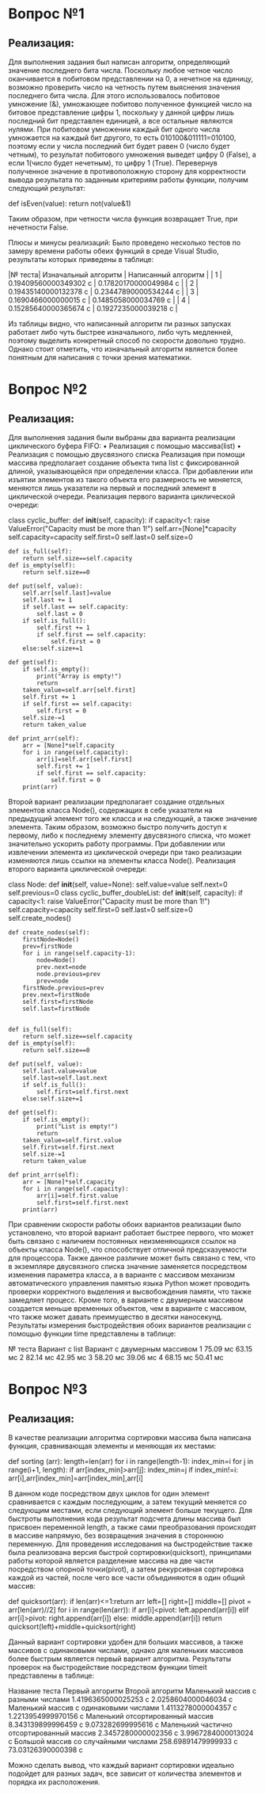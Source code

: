 # Вопрос №1

## Реализация:

Для выполнения задания был написан алгоритм, определяющий значение последнего бита числа. Поскольку любое четное число оканчивается в побитовом представлении на 0, а нечетное на единицу, возможно проверить число на четность путем выяснения значения последнего бита числа. Для этого использовалось побитовое умножение (&), умножающее побитово полученное функцией число на битовое представление цифры 1, поскольку у данной цифры лишь последний бит представлен единицей, а все остальные являются нулями. При побитовом умножении каждый бит одного числа умножается на каждый бит другого, то есть 010100&011111=010100, поэтому если у числа последний бит будет равен 0 (число будет четным), то результат побитового умножения выведет цифру 0 (False), а если 1(число будет нечетным), то цифру 1 (True). Перевернув полученное значение в противоположную сторону для корректности вывода результата по заданным критериям работы функции, получим следующий результат:

def isEven(value):
    return not(value&1)

Таким образом, при четности числа функция возвращает True, при нечетности False.

Плюсы и минусы реализаций:
Было проведено несколько тестов по замеру времени работы обеих функций в среде Visual Studio, результаты которых приведены в таблице:

|№ теста| Изначальный алгоритм  |  Написанный алгоритм  |
|   1	| 0.19409560000349302 с | 0.17820170000049984 с |
|   2	| 0.19435140000132378 с	| 0.23447890000534244 с |
|   3	| 0.1690466000000015 с	| 0.1485058000034769 с  |
|   4	| 0.15285640000365674 с	| 0.1927235000039218 с  |

Из таблицы видно, что написанный алгоритм пи разных запусках работает либо чуть быстрее изначального, либо чуть медленней, поэтому выделить конкретный способ по скорости довольно трудно. Однако стоит отметить, что изначальный алгоритм является более понятным для написания с точки зрения математики.

# Вопрос №2

## Реализация:

Для выполнения задания были выбраны два варианта реализации циклического буфера FIFO:
•	Реализация с помощью массива(list)
•	Реализация с помощью двусвязного списка
Реализация при помощи массива предполагает создание объекта типа list с фиксированной длиной, указывающейся при определении класса. При добавлении или изъятии элементов из такого объекта его размерность не меняется, меняются лишь указатели на первый и последний элемент в циклической очереди.
 Реализация первого варианта циклической очереди:

class cyclic_buffer:
    def __init__(self, capacity):
        if capacity<1: raise ValueError("Capacity must be more than 1!")
        self.arr=[None]*capacity
        self.capacity=capacity
        self.first=0
        self.last=0
        self.size=0

    def is_full(self):
        return self.size==self.capacity
    def is_empty(self):
        return self.size==0

    def put(self, value):
        self.arr[self.last]=value
        self.last += 1
        if self.last == self.capacity:
            self.last = 0
        if self.is_full():
            self.first += 1
            if self.first == self.capacity:
                self.first = 0
        else:self.size+=1
    
    def get(self):
        if self.is_empty():
            print("Array is empty!")
            return
        taken_value=self.arr[self.first]
        self.first += 1
        if self.first == self.capacity:
            self.first = 0
        self.size-=1
        return taken_value

    def print_arr(self):
        arr = [None]*self.capacity
        for i in range(self.capacity):
            arr[i]=self.arr[self.first]
            self.first += 1
            if self.first == self.capacity:
                self.first = 0
        print(arr)

Второй вариант реализации предполагает создание отдельных элементов класса Node(), содержащих в себе указатели на предыдущий элемент того же класса и на следующий, а также значение элемента. Таким образом, возможно быстро получить доступ к первому, либо к последнему элементу двусвязного списка, что может значительно ускорить работу программы. При добавлении или извлечении элемента из циклической очереди при тако реализации изменяются лишь ссылки на элементы класса Node().
Реализация второго варианта циклической очереди:

class Node:
    def __init__(self, value=None):
        self.value=value
        self.next=0
        self.previous=0
class cyclic_buffer_doubleList:
    def __init__(self, capacity):
        if capacity<1: raise ValueError("Capacity must be more than 1!")
        self.capacity=capacity
        self.first=0
        self.last=0
        self.size=0
        self.create_nodes()

    def create_nodes(self):
        firstNode=Node()
        prev=firstNode
        for i in range(self.capacity-1):
            node=Node()
            prev.next=node
            node.previous=prev
            prev=node
        firstNode.previous=prev
        prev.next=firstNode
        self.first=firstNode
        self.last=firstNode


    def is_full(self):
        return self.size==self.capacity
    def is_empty(self):
        return self.size==0

    def put(self, value):
        self.last.value=value
        self.last=self.last.next
        if self.is_full():
            self.first=self.first.next
        else:self.size+=1
    
    def get(self):
        if self.is_empty():
            print("List is empty!")
            return
        taken_value=self.first.value
        self.first=self.first.next
        self.size-=1
        return taken_value

    def print_arr(self):
        arr = [None]*self.capacity
        for i in range(self.capacity):
            arr[i]=self.first.value
            self.first=self.first.next
        print(arr)

При сравнении скорости работы обоих вариантов реализации было установлено, что второй вариант работает быстрее первого, что может быть связано с наличием постоянных неизменяющихся ссылок на объекты класса Node(), что способствует отличной предсказуемости для процессора. Также данное различие может быть связано с тем, что в экземпляре двусвязного списка значение заменяется посредством изменения параметра класса, а в варианте с массивом механизм автоматического управления памятью языка Python может проводить проверки корректного выделения и высвобождения памяти, что также замедляет процесс. Кроме того, в варианте с двумерным массивом создается меньше временных объектов, чем в варианте с массивом, что также может давать преимущество в десятки наносекунд.
Результаты измерения быстродействия обоих вариантов реализации с помощью функции time представлены в таблице:

№ теста	Вариант с list	Вариант с двумерным массивом
1	75.09 мс	63.15 мс
2	82.14 мс	42.95 мс
3	58.20 мс	39.06 мс
4	68.15 мс	50.41 мс


# Вопрос №3

## Реализация:

В качестве реализации алгоритма сортировки массива была написана функция, сравнивающая элементы и меняющая их местами:

def sorting (arr):
    length=len(arr)
    for i in range(length-1):
        index_min=i
        for j in range(i+1, length):
            if arr[index_min]>arr[j]:
                index_min=j
        if index_min!=i:
            arr[i],arr[index_min]=arr[index_min],arr[i]

В данном коде посредством двух циклов for один элемент сравнивается с каждым последующим, а затем текущий меняется со следующим местами, если следующий элемент больше текущего. Для быстроты выполнения кода результат подсчета длины массива был присвоен переменной length, а также сами преобразования происходят в массиве напрямую, без возвращения значения в стороннюю переменную.
Для проведения исследования на быстродействие также была реализована версия быстрой сортировки(quicksort), принципами работы которой является разделение массива на две части посредством опорной точки(pivot), а затем рекурсивная сортировка каждой из частей, после чего все части объединяются в один общий массив:

def quicksort(arr):
    if len(arr)<=1:return arr
    left=[]
    right=[]
    middle=[]
    pivot = arr[len(arr)//2]
    for i in range(len(arr)):
        if arr[i]<pivot:
            left.append(arr[i])
        elif arr[i]>pivot:
            right.append(arr[i])
        else: middle.append(arr[i])
    return quicksort(left)+middle+quicksort(right)

Данный вариант сортировки удобен для больших массивов, а также массивов с одинаковыми числами, однако для маленьких массивов более быстрым является первый вариант алгоритма. Результаты проверок на быстродействие посредством функции timeit представлены в таблице:

Название теста	Первый алгоритм	Второй алгоритм
Маленький массив с разными числами	1.4196365000025253 с	2.0258604000046034 с
Маленький массив с одинаковыми числами	1.4113278000004357 с	1.2213954999970156 с
Маленький отсортированный массив	8.343139899996459 с	9.073282699995616 с
Маленький частично отсортированный массив 	2.3457280000002356 с	3.9967284000013024 с
Большой массив со случайными числами	258.69891479999933 с	73.03126390000398 с

Можно сделать вывод, что каждый вариант сортировки идеально подойдет для разных задач, все зависит от количества элементов и порядка их расположения.
